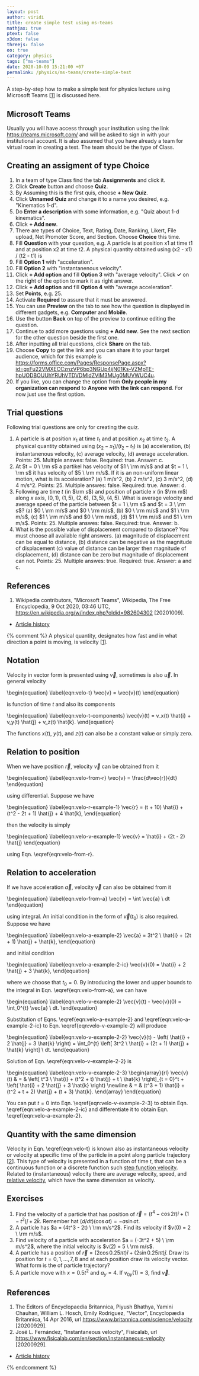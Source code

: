 ```yaml
---
layout: post
author: viridi
title: create simple test using ms-teams
mathjax: true
ptext: false
x3dom: false
threejs: false
oo: true
category: physics
tags: ["ms-teams"]
date: 2020-10-09 15:21:00 +07
permalink: /physics/ms-teams/create-simple-test
---
```

A step-by-step how to make a simple test for physics lecture using Microsoft Teams [[1](#ref1)] is discussed here.


## Microsoft Teams
Usually you will have access through your institution using the link <https://teams.microsoft.com/> and will be asked to sign in with your institutional account. It is also assumed that you have already a team for virtual room in creating a test. The team should be the type of Class.


## Creating an assigment of type Choice
1. In a team of type Class find the tab **Assignments** and click it.
2. Click **Create** button and choose **Quiz**.
3. By Assuming this is the first quis, choose **+ New Quiz**.
4. Click **Unnamed Quiz** and change it to a name you desired, e.g. "Kinematics 1-d".
5. Do **Enter a description** with some information, e.g. "Quiz about 1-d kinematics".
6. Click **+ Add new**.
7. There are types of Choice, Text, Rating, Date, Ranking, Likert, File upload, Net Promoter Score, and Section. Choose **Choice** this time.
8. Fill **Question** with your question, e.g. A particle is at position x1 at time t1 and at position x2 at time t2. A physical quantity obtained using (x2 - x1) / (t2 - t1) is
9. Fill **Option 1** with "acceleration".
10. Fill **Option 2** with "instantanenous velocity".
11. Click **+ Add option** and fill **Option 3** with "average velocity". Click **✓** on the right of the option to mark it as right answer.
12. Click **+ Add option** and fill **Option 4** with "average acceleration".
13. Set **Points**, e.g. 25.
14. Activate **Required** to assure that it must be answered.
15. You can use **Preview** on the tab to see how the question is displayed in different gadgets, e.g. **Computer** and **Mobile**.
16. Use the button **Back** on top of the preview to continue editing the question.
17. Continue to add more questions using **+ Add new**. See the next section for the other question beside the first one.
18. After inputting all trial questions, click **Share** on the tab.
19. Choose **Copy** to get the link and you can share it to your target audience, which for this example is <https://forms.office.com/Pages/ResponsePage.aspx?id=gxFu22VMXECCznzVP6bp3NGUp4ijN01Ks-VZMpTE-hpUODBOUUhYRUhVTDVDMldZVlM3MUg0MUVWUC4u>.
20. If you like, you can change the option from **Only people in my organization can respond** to **Anyone with the link can respond**. For now just use the first option.


## Trial questions
Following trial questions are only for creating the quiz.
1. A particle is at position $x_1$ at time $t_1$ and at position $x_2$ at time $t_2$. A physical quantity obtained using $(x_2 - x_1) / (t_2 - t_1)$ is (a) acceleration, (b) instantanenous velocity, (c) average velocity, (d) average acceleration. Points: 25. Multiple answes: false. Required: true. Answer: c.
2. At $t = 0 \ \rm s$ a partikel has velocity of $1 \ \rm m/s$ and at $t = 1 \ \rm s$ it has velocity of $5 \ \rm m/s$. If it is an non-uniform linear motion, what is its acceleration? (a) 1 m/s^2, (b) 2 m/s^2, (c) 3 m/s^2, (d) 4 m/s^2. Points: 25. Multiple answes: false. Required: true. Answer: d.
3. Following are time $t$ (in $\rm s$) and position of particle $x$ (in $\rm m$) along $x$ axis, $(0, 1)$, $(1, 5)$, $(2, 6)$, $(3, 5)$, $(4, 5)$. What is average velocity and average speed of the particle between $t = 1 \ \rm s$ and $t = 3 \ \rm s$? (a) $0 \ \rm m/s$ and $0 \ \rm m/s$, (b) $0 \ \rm m/s$ and $1 \ \rm m/s$, (c) $1 \ \rm m/s$ and $0 \ \rm m/s$, (d) $1 \ \rm m/s$ and $1 \ \rm m/s$. Points: 25. Multiple answes: false. Required: true. Answer: b.
4. What is the possible value of displacement compared to distance? You must choose all available right answers. (a) magnitude of displacement can be equal to distance, (b) distance can be negative as the magnitude of displacement (c) value of distance can be larger then magnitude of displacement, (d) distance can be zero but magnitude of displacement can not. Points: 25. Multiple answes: true. Required: true. Answer: a and c.


## References
1. <a name="ref1"></a>Wikipedia contributors, "Microsoft Teams", Wikipedia, The Free Encyclopedia, 9 Oct 2020, 03:46 UTC, <https://en.wikipedia.org/w/index.php?oldid=982604302> [20201009].

+ [Article history](https://github.com/butiran/butiran.github.io/commits/master/_posts/phys/ms-teams/2020-10-09-create-simple-test.md)



{% comment %}
A physical quantity, designates how fast and in what direction a point is moving, is velocity [[1](#ref1)].


## Notation
Velocity in vector form is presented using $\vec{v}$, sometimes is also $\vec{u}$. In general velocity

\begin{equation}
\label{eqn:velo-t}
\vec{v} = \vec{v}(t)
\end{equation}

is function of time $t$ and also its components

\begin{equation}
\label{eqn:velo-t-components}
\vec{v}(t) = v_x(t) \hat{i} + v_y(t) \hat{j} + v_z(t) \hat{k}.
\end{equation}

The functions $x(t)$, $y(t)$, and $z(t)$ can also be a constant value or simply zero.


## Relation to position
When we have position $\vec{r}$, velocity $\vec{v}$ can be obtained from it

\begin{equation}
\label{eqn:velo-from-r}
\vec{v} = \frac{d\vec{r}}{dt}
\end{equation}

using differential. Suppose we have

\begin{equation}
\label{eqn:velo-r-example-1}
\vec{r} = (t + 10) \hat{i} + (t^2 - 2t + 1) \hat{j} + 4 \hat{k},
\end{equation}

then the velocity is simply

\begin{equation}
\label{eqn:velo-v-example-1}
\vec{v} = \hat{i} + (2t - 2) \hat{j}
\end{equation}

using Eqn. \eqref{eqn:velo-from-r}.


## Relation to acceleration
If we have acceleration $\vec{a}$, velocity $\vec{v}$ can also be obtained from it

\begin{equation}
\label{eqn:velo-from-a}
\vec{v} = \int \vec{a} \ dt
\end{equation}

using integral. An initial condition in the form of $\vec{v}(t_0)$ is also required. Suppose we have

\begin{equation}
\label{eqn:velo-a-example-2}
\vec{a} = 3t^2 \ \hat{i} + (2t + 1) \hat{j} + \hat{k},
\end{equation}

and initial condition

\begin{equation}
\label{eqn:velo-a-example-2-ic}
\vec{v}(0) = \hat{i} + 2 \hat{j} + 3 \hat{k},
\end{equation}

where we choose that $t_0 = 0$. By introducing the lower and upper bounds to the integral in Eqn. \eqref{eqn:velo-from-a}, we can have

\begin{equation}
\label{eqn:velo-v-example-2}
\vec{v}(t) - \vec{v}(0) = \int_0^{t} \vec{a} \ dt.
\end{equation}

Substitution of Eqns. \eqref{eqn:velo-a-example-2} and \eqref{eqn:velo-a-example-2-ic} to Eqn. \eqref{eqn:velo-v-example-2} will produce

\begin{equation}
\label{eqn:velo-v-example-2-2}
\vec{v}(t) - \left( \hat{i} + 2 \hat{j} + 3 \hat{k} \right) = \int_0^{t} \left[ 3t^2 \ \hat{i} + (2t + 1) \hat{j} + \hat{k} \right] \ dt.
\end{equation}

Solution of Eqn. \eqref{eqn:velo-v-example-2-2} is

\begin{equation}
\label{eqn:velo-v-example-2-3}
\begin{array}{rl}
\vec{v}(t) & = & \left[ t^3 \ \hat{i} + (t^2 + t) \hat{j} + t \ \hat{k} \right]_{t = 0}^t +
\left( \hat{i} + 2 \hat{j} + 3 \hat{k} \right) \newline
& = & (t^3 + 1) \hat{i} + (t^2 + t + 2) \hat{j} + (t + 3) \hat{k}.
\end{array}
\end{equation}

You can put $t = 0$ into Eqn. \eqref{eqn:velo-v-example-2-3} to obtain Eqn. \eqref{eqn:velo-a-example-2-ic} and differentiate it to obtain Eqn. \eqref{eqn:velo-a-example-2}.


## Quantity with the same dimension
Velocity in Eqn. \eqref{eqn:velo-t} is known also as instantaneous velocity or velocity at specific time of the particle in a point along particle trajectory [[2](#ref2)]. This type of velocity is presented in a function of time $t$, that can be a continuous function or a discrete function such [step function velocity](step-function-velocity). Related to (instantaneous) velocity there are average velocity, speed, and [relative velocity](relative-velocity), which have the same dimension as velocity.


## Exercises
1. Find the velocity of a particle that has position of $\vec{r} = (t^4 - \cos 2t) \hat{i} + (1 - t^2) \hat{j} + 2 \hat{k}$. Remember hat $(d/dt)(\cos at) = - a\sin at$.
2. A particle has $a = (4t^3 - 2t) \ \rm m/s^2$. Find its velocity if $v(0) = 2 \ \rm m/s$.
3. Find velocity of a particle with acceleration $a = (-3t^2 + 5) \ \rm m/s^2$, where the initial velocity is $v(2) = 5 \ \rm m/s$.
4. A particle has a position of $\vec{r} = (2 \cos 0.25\pi t) \hat{i} + (2 \sin 0.25\pi t) \hat{j}$. Draw its position for $t = 0, 1, \dots, 7, 8$ and at each position draw its velocity vector. What form is the of particle trajectory?
5. A particle move with $x = 0.5 t^2$ and $a_y = 4$. If $v_{0y}(1) = 3$, find $\vec{v}$. 


## References
1. <a name="ref1"></a>The Editors of Encyclopaedia Britannica, Piyush Bhathya, Yamini Chauhan, William L. Hosch, Emily Rodriguez, "Vector", Encyclopædia Britannica, 14 Apr 2016, url <https://www.britannica.com/science/velocity> [20200929].
2. <a name="ref1"></a>José L. Fernández, "Instantaneous velocity", Fisicalab, url <https://www.fisicalab.com/en/section/instantaneous-velocity>
[20200929].

+ [Article history](https://github.com/butiran/butiran.github.io/commits/master/_posts/phys/2020-09-05-velocity.md)

{% endcomment %}
